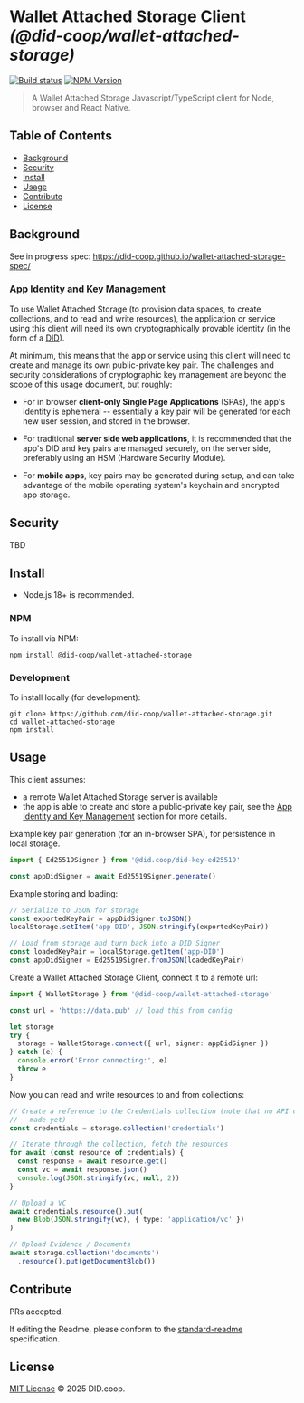 # Wallet Attached Storage Client _(@did-coop/wallet-attached-storage)_

[![Build status](https://img.shields.io/github/actions/workflow/status/did-coop/wallet-attached-storage/main.yml?branch=main)](https://github.com/did-coop/wallet-attached-storage/actions?query=workflow%3A%22Node.js+CI%22)
[![NPM Version](https://img.shields.io/npm/v/@did-coop/wallet-attached-storage.svg)](https://npm.im/@did-coop/wallet-attached-storage)

> A Wallet Attached Storage Javascript/TypeScript client for Node, browser and React Native.

## Table of Contents

- [Background](#background)
- [Security](#security)
- [Install](#install)
- [Usage](#usage)
- [Contribute](#contribute)
- [License](#license)

## Background

See in progress spec: https://did-coop.github.io/wallet-attached-storage-spec/

### App Identity and Key Management

To use Wallet Attached Storage (to provision data spaces, to create collections,
and to read and write resources), the application or service using this client
will need its own cryptographically provable identity (in the form of a
[DID](https://w3c.github.io/did-core/)).

At minimum, this means that the app or service using this client will need to
create and manage its own public-private key pair. The challenges and security
considerations of cryptographic key management are beyond the scope of this
usage document, but roughly:

* For in browser **client-only Single Page Applications** (SPAs), the app's
  identity is ephemeral -- essentially a key pair will be generated for each
  new user session, and stored in the browser.

* For traditional **server side web applications**, it is recommended that the
  app's DID and key pairs are managed securely, on the server side, preferably
  using an HSM (Hardware Security Module).

* For **mobile apps**, key pairs may be generated during setup, and can take
  advantage of the mobile operating system's keychain and encrypted app storage.

## Security

TBD

## Install

- Node.js 18+ is recommended.

### NPM

To install via NPM:

```
npm install @did-coop/wallet-attached-storage
```

### Development

To install locally (for development):

```
git clone https://github.com/did-coop/wallet-attached-storage.git
cd wallet-attached-storage
npm install
```

## Usage

This client assumes:

* a remote Wallet Attached Storage server is available
* the app is able to create and store a public-private key pair, see the
  [App Identity and Key Management](#app-identity-and-key-management) section
  for more details.

Example key pair generation (for an in-browser SPA), for persistence in local
storage.

```ts
import { Ed25519Signer } from '@did.coop/did-key-ed25519'

const appDidSigner = await Ed25519Signer.generate()
```

Example storing and loading:

```ts
// Serialize to JSON for storage
const exportedKeyPair = appDidSigner.toJSON()
localStorage.setItem('app-DID', JSON.stringify(exportedKeyPair))

// Load from storage and turn back into a DID Signer
const loadedKeyPair = localStorage.getItem('app-DID')
const appDidSigner = Ed25519Signer.fromJSON(loadedKeyPair)
```

Create a Wallet Attached Storage Client, connect it to a remote url:

```ts
import { WalletStorage } from '@did-coop/wallet-attached-storage'

const url = 'https://data.pub' // load this from config

let storage
try {
  storage = WalletStorage.connect({ url, signer: appDidSigner })
} catch (e) {
  console.error('Error connecting:', e)
  throw e
}
```

Now you can read and write resources to and from collections:

```ts
// Create a reference to the Credentials collection (note that no API calls are
//   made yet)
const credentials = storage.collection('credentials')

// Iterate through the collection, fetch the resources
for await (const resource of credentials) {
  const response = await resource.get()
  const vc = await response.json()
  console.log(JSON.stringify(vc, null, 2))
}

// Upload a VC
await credentials.resource().put(
  new Blob(JSON.stringify(vc), { type: 'application/vc' })
)

// Upload Evidence / Documents
await storage.collection('documents')
  .resource().put(getDocumentBlob())
```

## Contribute

PRs accepted.

If editing the Readme, please conform to the
[standard-readme](https://github.com/RichardLitt/standard-readme) specification.

## License

[MIT License](LICENSE.md) © 2025 DID.coop.
